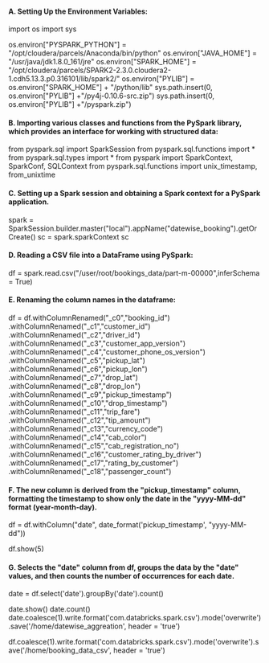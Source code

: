 #### A. Setting Up the Environment Variables:

import os
import sys

os.environ["PYSPARK_PYTHON"] = "/opt/cloudera/parcels/Anaconda/bin/python"
os.environ["JAVA_HOME"] = "/usr/java/jdk1.8.0_161/jre"
os.environ["SPARK_HOME"] = "/opt/cloudera/parcels/SPARK2-2.3.0.cloudera2-1.cdh5.13.3.p0.316101/lib/spark2/"
os.environ["PYLIB"] = os.environ["SPARK_HOME"] + "/python/lib"
sys.path.insert(0, os.environ["PYLIB"] +"/py4j-0.10.6-src.zip")
sys.path.insert(0, os.environ["PYLIB"] +"/pyspark.zip")

#### B. Importing various classes and functions from the PySpark library, which provides an interface for working with structured data: 

from pyspark.sql import SparkSession
from pyspark.sql.functions import *
from pyspark.sql.types import *
from pyspark import SparkContext, SparkConf, SQLContext
from pyspark.sql.functions import unix_timestamp, from_unixtime

#### C. Setting up a Spark session and obtaining a Spark context for a PySpark application.

spark = SparkSession.builder.master("local").appName("datewise_booking").getOrCreate()
sc = spark.sparkContext
sc

#### D. Reading a CSV file into a DataFrame using PySpark:

df = spark.read.csv("/user/root/bookings_data/part-m-00000",inferSchema = True)

#### E. Renaming the column names in the dataframe:

df = df.withColumnRenamed("_c0","booking_id")\
	   .withColumnRenamed("_c1","customer_id") \
	   .withColumnRenamed("_c2","driver_id") \
	   .withColumnRenamed("_c3","customer_app_version")  \
	   .withColumnRenamed("_c4","customer_phone_os_version") \
	   .withColumnRenamed("_c5","pickup_lat") \
	   .withColumnRenamed("_c6","pickup_lon") \
	   .withColumnRenamed("_c7","drop_lat") \
	   .withColumnRenamed("_c8","drop_lon") \
	   .withColumnRenamed("_c9","pickup_timestamp")  \
	   .withColumnRenamed("_c10","drop_timestamp")  \
	   .withColumnRenamed("_c11","trip_fare") \
	   .withColumnRenamed("_c12","tip_amount")  \
	   .withColumnRenamed("_c13","currency_code") \
	   .withColumnRenamed("_c14","cab_color")  \
	   .withColumnRenamed("_c15","cab_registration_no") \
	   .withColumnRenamed("_c16","customer_rating_by_driver")  \
	   .withColumnRenamed("_c17","rating_by_customer")  \
	   .withColumnRenamed("_c18","passenger_count")

#### F. The new column is derived from the "pickup_timestamp" column, formatting the timestamp to show only the date in the "yyyy-MM-dd" format (year-month-day).

df =  df.withColumn("date", date_format('pickup_timestamp', "yyyy-MM-dd"))

df.show(5)

#### G. Selects the "date" column from df, groups the data by the "date" values, and then counts the number of occurrences for each date.

date = df.select('date').groupBy('date').count()

date.show()
date.count()
date.coalesce(1).write.format('com.databricks.spark.csv').mode('overwrite').save('/home/datewise_aggreation', header = 'true')


df.coalesce(1).write.format('com.databricks.spark.csv').mode('overwrite').save('/home/booking_data_csv', header = 'true')
